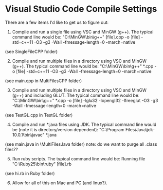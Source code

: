# Visual Studio Code Compile Settings
There are a few items I'd like to get us to figure out:

1. Compile and run a single file using VSC and MinGW (g++). The typical command line would be:
"C:\MinGW\bin\g++" \[file\].cpp  -o \[file\]  -std=c++11 -O3 -g3 -Wall -fmessage-length=0 -march=native

(see SingleFileCPP folder)

2. Compile and run multiple files in a directory using VSC and MinGW (g++). The typical command line would be:
"C:\MinGW\bin\g++" *.cpp  -o \[file\]  -std=c++11 -O3 -g3 -Wall -fmessage-length=0 -march=native

(see main.cpp in MultiFilesCPP folder)

3. Compile and run multiple files in a directory using VSC and MinGW (g++) and including GLUT. The typical command line would be:
"C:\MinGW\bin\g++" *.cpp  -o \[file\] -lglu32 -lopengl32 -lfreeglut -O3 -g3 -Wall -fmessage-length=0 -march=native

(see TestGL.cpp in TestGL folder)

4. Compile and run *.java files using JDK.  The typical command line would be (note it is directory/version dependent):
"C:\Program Files\Java\jdk-10.0.1\bin\javac" *.java

(see main.java in \MultiFilesJava folder)
note: do we want to purge all .class files??

5. Run ruby scripts. The typical command line would be:
Running file "C:\Ruby25\bin\ruby" \[file\].rb

(see hi.rb in Ruby folder)


6. Allow for all of this on Mac and PC (and linux?).
